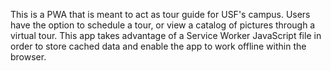  This is a PWA that is meant to act as tour guide for USF's campus. Users have the option to schedule a tour, or view a catalog of pictures through a virtual tour. 
 This app takes advantage of a Service Worker JavaScript file in order to store cached data and enable the app to work offline within the browser.
